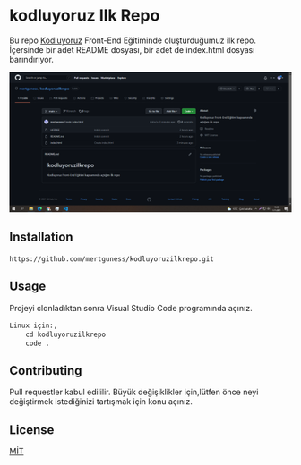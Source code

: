 # kodluyoruz Ilk Repo
Bu repo [Kodluyoruz](https://kodluyoruz.org) Front-End Eğitiminde oluşturduğumuz ilk repo. İçersinde bir adet README dosyası, bir adet de index.html dosyası barındırıyor.

![Logo](logo.png)

## Installation

````
https://github.com/mertguness/kodluyoruzilkrepo.git
````


## Usage 
Projeyi clonladıktan sonra Visual Studio Code programında açınız.

````
Linux için:,
    cd kodluyoruzilkrepo
    code .
````

## Contributing

Pull requestler kabul edililir. Büyük değişiklikler için,lütfen önce neyi değiştirmek istediğinizi tartışmak için konu açınız.

## License

[MİT](https://choosealicense.com/licenses/mit/)

